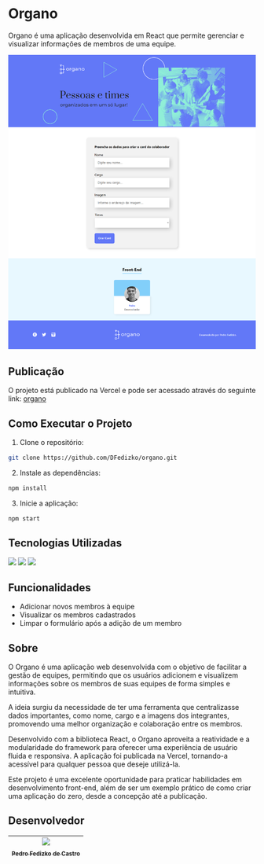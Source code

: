 <h1>Organo</h1>

Organo é uma aplicação desenvolvida em React que permite gerenciar e visualizar informações de membros de uma equipe.

![Imagem do Organo](public/imagens/screenshot.png)

<h2>Publicação</h2>

O projeto está publicado na Vercel e pode ser acessado através do seguinte link: [organo](https://organo-rho-rust.vercel.app/) 

<h2>Como Executar o Projeto</h2>

1. Clone o repositório:
```bash
git clone https://github.com/DFedizko/organo.git
```

2. Instale as dependências:
```bash
npm install
```

3. Inicie a aplicação:
```bash
npm start
```

<h2>Tecnologias Utilizadas</h2>
<div>
  <img src="https://img.shields.io/badge/css-239120?&style=for-the-badge&logo=css3&logoColor=white">
  <img src="https://img.shields.io/badge/javascript-239120?&style=for-the-badge&logo=javascript&logoColor=white">
  <img src="https://img.shields.io/badge/react-239120?&style=for-the-badge&logo=react&logoColor=white">
</div>

<h2>Funcionalidades</h2>

- Adicionar novos membros à equipe
- Visualizar os membros cadastrados
- Limpar o formulário após a adição de um membro

<h2>Sobre</h2>

O Organo é uma aplicação web desenvolvida com o objetivo de facilitar a gestão de equipes, permitindo que os usuários adicionem e visualizem informações sobre os membros de suas equipes de forma simples e intuitiva. 

A ideia surgiu da necessidade de ter uma ferramenta que centralizasse dados importantes, como nome, cargo e a imagens dos integrantes, promovendo uma melhor organização e colaboração entre os membros. 

Desenvolvido com a biblioteca React, o Organo aproveita a reatividade e a modularidade do framework para oferecer uma experiência de usuário fluida e responsiva. A aplicação foi publicada na Vercel, tornando-a acessível para qualquer pessoa que deseje utilizá-la.

Este projeto é uma excelente oportunidade para praticar habilidades em desenvolvimento front-end, além de ser um exemplo prático de como criar uma aplicação do zero, desde a concepção até a publicação.

<h2>Desenvolvedor</h2>


| [<img loading="lazy" src="https://avatars.githubusercontent.com/u/74017914?v=4" width=115><br><sub>Pedro Fedizko de Castro</sub>](https://github.com/DFedizko) |
| :---: |
